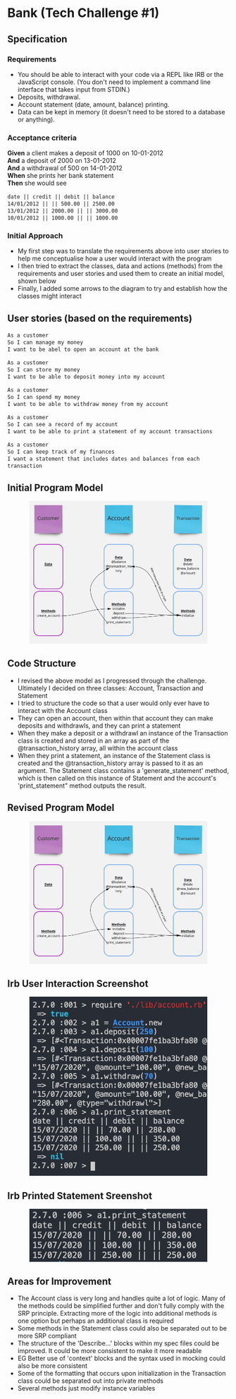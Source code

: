 # Bank (Tech Challenge #1)

## Specification

### Requirements

* You should be able to interact with your code via a REPL like IRB or the JavaScript console.  (You don't need to implement a command line interface that takes input from STDIN.)
* Deposits, withdrawal.
* Account statement (date, amount, balance) printing.
* Data can be kept in memory (it doesn't need to be stored to a database or anything).

### Acceptance criteria

**Given** a client makes a deposit of 1000 on 10-01-2012  
**And** a deposit of 2000 on 13-01-2012  
**And** a withdrawal of 500 on 14-01-2012  
**When** she prints her bank statement  
**Then** she would see

```
date || credit || debit || balance
14/01/2012 || || 500.00 || 2500.00
13/01/2012 || 2000.00 || || 3000.00
10/01/2012 || 1000.00 || || 1000.00
```

### Initial Approach

- My first step was to translate the requirements above into user stories to help me conceptualise how a user would interact with the program
- I then tried to extract the classes, data and actions (methods) from the requirements and user stories and used them to create an initial model, shown below
- Finally, I added some arrows to the diagram to try and establish how the classes might interact

## User stories (based on the requirements)

```
As a customer
So I can manage my money
I want to be abel to open an account at the bank
```
```
As a customer
So I can store my money
I want to be able to deposit money into my account
```
```
As a customer
So I can spend my money
I want to be able to withdraw money from my account
```
```
As a customer
So I can see a record of my account
I want to be able to print a statement of my account transactions
```
```
As a customer
So I can keep track of my finances
I want a statement that includes dates and balances from each transaction
```


## Initial Program Model

<p align="center">
<img src=/images/domain_model_for_bank_challenge.png width=80%>
</p> 

## Code Structure

- I revised the above model as I progressed through the challenge. Ultimately I decided on three classes: Account, Transaction and Statement
- I tried to structure the code so that a user would only ever have to interact with the Account class
- They can open an account, then within that account they can make deposits and withdrawls, and they can print a statement
- When they make a deposit or a withdrawl an instance of the Transaction class is created and stored in an array as part of the @transaction_history array, all within the account class
- When they print a statement, an instance of the Statement class is created and the @transaction_history array is passed to it as an argument. The Statement class contains a 'generate_statement' method, which is then called on this instance of Statement and the account's 'print_statement" method outputs the result.

## Revised Program Model

<p align="center">
<img src=/images/domain_model_for_bank_challenge.png width=80%>
</p> 

## Irb User Interaction Screenshot

<p align="center">
<img src=images/irb_user_interaction.png width=80%>
</p>

## Irb Printed Statement Sreenshot

<p align="center">
<img src=images/statement.png width=80%>
</p>

## Areas for Improvement

- The Account class is very long and handles quite a lot of logic. Many of the methods could be simplified further and don't fully comply with the SRP principle. Extracting more of the logic into additional methods is one option but perhaps an additional class is required
- Some methods in the Statement class could also be separated out to be more SRP compliant
- The structure of the 'Describe...' blocks within my spec files could be improved. It could be more consistent to make it more readable
 - EG Better use of 'context' blocks and the syntax used in mocking could also be more consistent
- Some of the formatting that occurs upon initialization in the Transaction class could be separated out into private methods
- Several methods just modify instance variables
